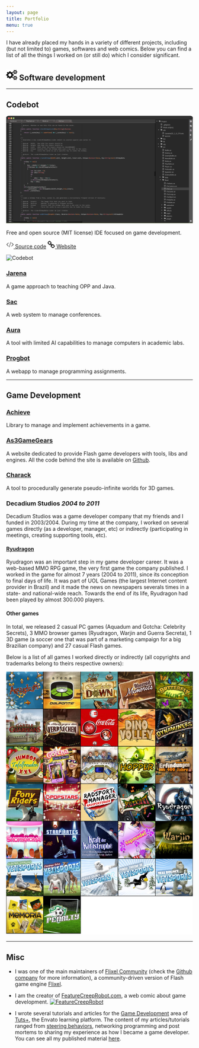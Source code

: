 ```yaml
---
layout: page
title: Portfolio
menu: true
---
```


I have already placed my hands in a variety of different projects, including (but not limited to) games, softwares and web comics. Below you can find a list of all the things I worked on (or still do) which I consider significant.

<h2 class="section-title"><img src="/public/img/gear.png" /> Software development</h2>
<hr class="section-divider" />

<div class="item">
<h2>Codebot</h2>
<p class="meta"></p>
<a href="./readmind/"><img src="/public/img/codebot.png" title="Codebot" /></a>
<p class="description">
Free and open source (MIT license) IDE focused on game development.
</p>
<p class="more">
	<span class="type extra"><a href="(https://github.com/Dovyski/Codebot"><img src="/public/img/code.png" title="Website" /> Source code</a></span>
    <span class="type extra"><a href="(https://github.com/Dovyski/Codebot"><img src="/public/img/link.png" title="Website" /> Website</a></span>
</p>
</div>

![Codebot]()

### [Jarena](https://github.com/Dovyski/Jarena)
A game approach to teaching OPP and Java.

### [Sac](https://github.com/Dovyski/Sac)
A web system to manage conferences.

### [Aura](https://github.com/Dovyski/Aura)
A tool with limited AI capabilities to manage computers in academic labs.

### [Progbot](https://github.com/Dovyski/Progbot)
A webapp to manage programming assignments.

___

## Game Development

### [Achieve](https://github.com/Dovyski/Achieve)
Library to manage and implement achievements in a game.

### [As3GameGears](https://as3gamegears.com)
A website dedicated to provide Flash game developers with tools, libs and engines. All the code behind the site is available on [Github](https://github.com/Dovyski/As3GameGears).

### [Charack](https://github.com/Dovyski/charack)
A tool to procedurally generate pseudo-infinite worlds for 3D games.    

### Decadium Studios <em>2004 to 2011</em>

Decadium Studios was a game developer company that my friends and I funded in 2003/2004. During my time at the company, I worked on several games directly (as a developer, manager, etc) or indirectly (participating in meetings, creating supporting tools, etc).

#### [Ryudragon](http://web.archive.org/web/20120501030123/http://ryudragon.uol.com.br/)
Ryudragon was an important step in my game developer career. It was a web-based MMO RPG game, the very first game the company published. I worked in the game for almost 7 years (2004 to 2011), since its conception to final days of life. It was part of UOL Games (the largest Internet content provider in Brazil) and it made the news on newspapers severals times in a state- and national-wide reach. Towards the end of its life, Ryudragon had been played by almost 300.000 players.

#### Other games
In total, we released 2 casual PC games (Aquadum and Gotcha: Celebrity Secrets), 3 MMO browser games (Ryudragon, Warjin and Guerra Secreta), 1 3D game (a soccer one that was part of a marketing campaign for a big Brazilian company) and 27 casual Flash games.

Below is a list of all games I worked directly or indirectly (all copyrights and trademarks belong to theirs respective owners):

![Games I worked on while at Decadium](/public/img/decadium-games.jpg)

___

## Misc

- I was one of the main maintainers of [Flixel Community](http://flixelcommunity.org) (check the [Github company](https://github.com/FlixelCommunity/) for more information), a community-driven version of Flash game engine [Flixel](http://flixel.org).  

- I am the creator of [FeatureCreepRobot.com](https://featurecreeprobot.com), a web comic about game development.
<a href="http://featurecreeprobot.com" target="_blank">![FeatureCreepRobot](http://featurecreeprobot.com/strips/0.png "Rule of thumb: no placeholders for producers.")</a>

- I wrote several tutorials and articles for the [Game Development](http://gamedevelopment.tutsplus.com/) area of [Tuts+](http://tutsplus.com), the Envato learning platform. The content of my articles/tutorials ranged from [steering behaviors](http://gamedevelopment.tutsplus.com/series/understanding-steering-behaviors--gamedev-12732), networking programming and post mortems to sharing my experience as how I became a game developer. You can see all my published material [here](http://tutsplus.com/authors/fernando-bevilacqua).  
